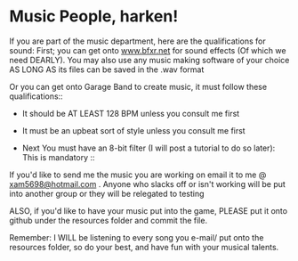 # Music People, harken!

If you are part of the music department, here are the qualifications for sound:
First; you can get onto www.bfxr.net for sound effects (Of which we need DEARLY).
You may also use any music making software of your choice AS LONG AS its files can be saved in the .wav format

Or you can get onto Garage Band to create music, it must follow these qualifications::

-  It should be AT LEAST 128 BPM unless you consult me first

-  It must be an upbeat sort of style unless you consult me first 

-  Next You must have an 8-bit filter (I will post a tutorial to do so later): This is mandatory
  ::

If you'd like to send me the music you are working on email it to me @ xam5698@hotmail.com .
Anyone who slacks off or isn't working will be put into another group or they will be relegated to testing

ALSO, if you'd like to have your music put into the game, PLEASE put it onto github under the resources folder and commit the file.

Remember: I WILL be listening to every song you e-mail/ put onto the resources folder, so do your best, and have fun with your musical talents.
